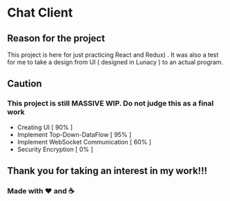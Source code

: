 # Chat Client
## Reason for the project
This project is here for just practicing React and Redux) . It was also a test for me to take a design from UI ( designed in Lunacy ) to an actual program.

## Caution
### This project is still MASSIVE WIP. Do not judge this as a final work
- Creating UI [ 90% ]
- Implement Top-Down-DataFlow [ 95% ]
- Implement WebSocket Communication [ 60% ]
- Security Encryption [ 0% ]

## Thank you for taking an interest in my work!!!

### Made with ❤️ and  ☕
